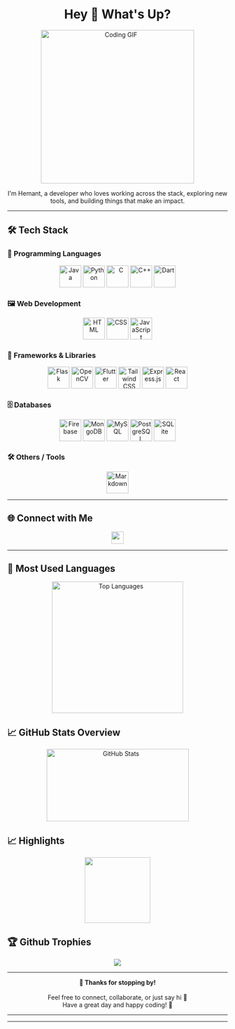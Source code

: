 <h1 align="center">Hey 👋 What's Up?</h1>

<p align="center">
<img src="https://camo.githubusercontent.com/88adc7c88c9d3dba7479020846ed35d13410e3707c7f149e1c6140cc6beaef9a/68747470733a2f2f70687973696373677572756b756c2e66696c65732e776f726470726573732e636f6d2f323031392f30322f6368617261637465722d312e676966" width="350" alt="Coding GIF" />
</p>


<p align="center">I'm Hemant, a developer who loves working across the stack, exploring new tools, and building things that make an impact.</p>

---

## 🛠 Tech Stack

### 🧠 Programming Languages
<p align="center">
  <img src="https://skillicons.dev/icons?i=java" height="50" alt="Java" />
  <img src="https://skillicons.dev/icons?i=py" height="50" alt="Python" />
  <img src="https://skillicons.dev/icons?i=c" height="50" alt="C" />
  <img src="https://skillicons.dev/icons?i=cpp" height="50" alt="C++" />
  <img src="https://skillicons.dev/icons?i=dart" height="50" alt="Dart" />
</p>

### 🖼️ Web Development
<p align="center">
  <img src="https://skillicons.dev/icons?i=html" height="50" alt="HTML" />
  <img src="https://skillicons.dev/icons?i=css" height="50" alt="CSS" />
  <img src="https://skillicons.dev/icons?i=js" height="50" alt="JavaScript" />
</p>



### 🧩 Frameworks & Libraries
<p align="center">
  <img src="https://skillicons.dev/icons?i=flask" height="50" alt="Flask" />
  <img src="https://skillicons.dev/icons?i=opencv" height="50" alt="OpenCV" />
  <img src="https://skillicons.dev/icons?i=flutter" height="50" alt="Flutter" />
  <img src="https://skillicons.dev/icons?i=tailwind" height="50" alt="Tailwind CSS" />
  <img src="https://skillicons.dev/icons?i=express" height="50" alt="Express.js" />
  <img src="https://skillicons.dev/icons?i=react" height="50" alt="React" />
</p>

### 🗄️ Databases
<p align="center">
  <img src="https://skillicons.dev/icons?i=firebase" height="50" alt="Firebase" />
  <img src="https://skillicons.dev/icons?i=mongodb" height="50" alt="MongoDB" />
  <img src="https://skillicons.dev/icons?i=mysql" height="50" alt="MySQL" />
  <img src="https://skillicons.dev/icons?i=postgres" height="50" alt="PostgreSQL" />
  <img src="https://skillicons.dev/icons?i=sqlite" height="50" alt="SQLite" />
</p>

### 🛠️ Others / Tools
<p align="center">
  <img src="https://skillicons.dev/icons?i=md" height="50" alt="Markdown" />
</p>


---

## 🌐 Connect with Me

<p align="center">
  <a href="https://www.linkedin.com/in/hemant-satam-499562321" target="_blank">
    <img src="https://img.shields.io/static/v1?message=LinkedIn&logo=linkedin&label=&color=0077B5&logoColor=white&style=for-the-badge" height="28" />
  </a>
  <!-- <a href="https://twitter.com/YOUR_USERNAME" target="_blank">
    <img src="https://img.shields.io/static/v1?message=Twitter&logo=twitter&label=&color=1DA1F2&logoColor=white&style=for-the-badge" height="28" />
  </a> -->
  <!-- <a href="https://discord.gg/YOUR_SERVER" target="_blank">
    <img src="https://img.shields.io/static/v1?message=Discord&logo=discord&label=&color=7289DA&logoColor=white&style=for-the-badge" height="28" />
  </a> -->
  <!-- <a href="https://twitch.tv/YOUR_USERNAME" target="_blank">
    <img src="https://img.shields.io/static/v1?message=Twitch&logo=twitch&label=&color=9146FF&logoColor=white&style=for-the-badge" height="28" />
  </a>
  <a href="https://dev.to/YOUR_USERNAME" target="_blank">
    <img src="https://img.shields.io/static/v1?message=dev.to&logo=dev.to&label=&color=0A0A0A&logoColor=white&style=for-the-badge" height="28" />
  </a> -->
</p>

---

## 🧠 Most Used Languages

  <div align="center" class="top-langs-card">
    <img  src="https://github-readme-stats.vercel.app/api/top-langs/?username=213Hemant&layout=compact&theme=dracula&langs_count=6&hide_progress=false" alt="Top Languages" width="300"/>
  </div>





## 📈 GitHub Stats Overview
<p align="center">
  <!-- Custom GitHub Stats -->
  <img src="https://github-readme-stats.vercel.app/api?username=213Hemant&show_icons=true&theme=dracula&hide_border=false&count_private=false" alt="GitHub Stats" width="325" height="165" />
</p>


## 📈 Highlights
<p align="center">
  <img src="https://streak-stats.demolab.com?user=213Hemant&theme=dracula&hide_border=false&border_radius=5" height="150" />


## 🏆 Github Trophies 

<p align="center">
  <img src="https://github-profile-trophy.vercel.app/?username=213Hemant&theme=radical&no-frame=false&no-bg=true&margin-w=8&&row=2&column=4" />
</p>

---

<!-- ## 👾 Contribution Graph

<p align="center">
  <picture>
    <source media="(prefers-color-scheme: dark)" srcset="https://raw.githubusercontent.com/maurodesouza/maurodesouza/output/pacman-contribution-graph-dark.svg" />
    <source media="(prefers-color-scheme: light)" srcset="https://raw.githubusercontent.com/maurodesouza/maurodesouza/output/pacman-contribution-graph.svg" />
    <img src="https://raw.githubusercontent.com/maurodesouza/maurodesouza/output/pacman-contribution-graph.svg" alt="Pacman Contribution Graph" />
  </picture>
</p> -->


<p align="center">
  <b>🙏 Thanks for stopping by!</b><br>
  <br>
  Feel free to connect, collaborate, or just say hi 👋<br>
  Have a great day and happy coding! 🚀
</p>

---
---
